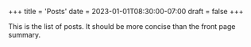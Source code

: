 +++
title = 'Posts'
date = 2023-01-01T08:30:00-07:00
draft = false
+++

This is the list of posts. It should be more concise than the front page summary.